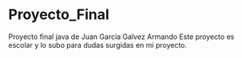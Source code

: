 # Proyecto_Final
Proyecto final java de Juan Garcia Galvez Armando
Este proyecto es escolar y lo subo para dudas surgidas en mi proyecto.
